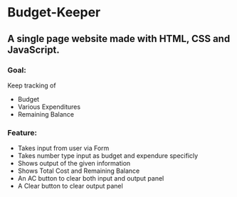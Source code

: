 # Budget-Keeper
## A single page website made with **HTML**, **CSS** and **JavaScript**.
### Goal:
Keep tracking of 
<ul>
  <li> Budget</li> 
  <li> Various Expenditures </li>
  <li> Remaining Balance</li> 
</ul>

### Feature: 
<ul>
  <li> Takes input from user via Form </li>
  <li> Takes number type input as budget and expendure specificly </li>
  <li> Shows output of the given information </li>
  <li> Shows Total Cost and Remaining Balance </li>
  <li> An AC button to clear both input and output panel </li>
  <li> A Clear button to clear output panel </li>
</ul>
